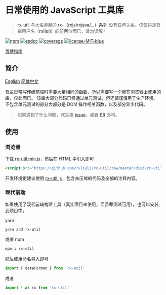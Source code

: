 # 日常使用的 JavaScript 工具库

> [rx-util](https://github.com/rxliuli/rx-util) 与大名鼎鼎的 [rx-（rxjs/rxjava/...）系列](https://github.com/ReactiveX/) 没有任何关系，仅仅只是吾辈用户名（**rxliuli**）的前两位而已，请勿误解！

[![npm](https://img.shields.io/npm/v/rx-util.svg?color=red&label=npm)](https://www.npmjs.com/package/rx-util) [![esdoc](https://img.shields.io/badge/document-98%25-brightgreen.svg)](https://rx-util.rxliuli.com/) [![coverage](https://img.shields.io/badge/coverage-78%25-yellowgreen.svg)](https://rx-util.rxliuli.com/coverage/lcov-report/) [![license-MIT-blue](https://img.shields.io/badge/license-MIT-blue.svg)](https://opensource.org/licenses/MIT)

[贡献指南](https://github.com/rxliuli/rx-util/blob/master/CONTRIBUTING.md)

## 简介

[English](https://github.com/rxliuli/rx-util/blob/master/readme.md) [简体中文](https://github.com/rxliuli/rx-util/blob/master/readme-zh-cn.md)

吾辈日常写传统前端时需要大量相同的函数，所以需要写一个能在浏览器上使用的库，仅此而已。
该库大部分代码已经通过单元测试，但还请谨慎用于生产环境。不包含单元测试的部分大部分是 DOM 操作相关函数，以及部分异步代码。

> 如果遇到了什么问题，欢迎提 [issue](https://github.com/rxliuli/rx-util/issues)，或者 [PR](https://github.com/rxliuli/rx-util/pulls) 亦可。

## 使用

### 浏览器

下载 [rx-util.min.js](https://github.com/rxliuli/rx-util/raw/master/dist/rx-util.min.js)，然后在 HTML 中引入即可

```html
<script src="https://github.com/rxliuli/rx-util/raw/master/dist/rx-util.min.js"></script>
```

开发环境更建议使用 [rx-util.js](https://github.com/rxliuli/rx-util/raw/master/dist/rx-util.js)，包含未压缩的代码及全部的注释内容。

### 现代前端

如果使用了现代前端构建工具（真实项目未使用，但吾辈测试可用），也可以安装到项目中。

yarn

```sh
yarn add rx-util
```

或者 npm

```sh
npm i rx-util
```

然后使用命名导入即可

```js
import { dateFormat } from 'rx-util'
```

或者

```js
import * as rx from 'rx-util'
```
